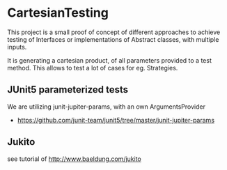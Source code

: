 # CartesianTesting

This project is a small proof of concept of different approaches to achieve testing of Interfaces or implementations of Abstract classes, with multiple inputs.

It is generating a cartesian product, of all parameters provided to a test method. This allows to test a lot of cases for eg. Strategies.

## JUnit5 parameterized tests

We are utilizing junit-jupiter-params, with an own ArgumentsProvider

- https://github.com/junit-team/junit5/tree/master/junit-jupiter-params

## Jukito
see tutorial of http://www.baeldung.com/jukito
